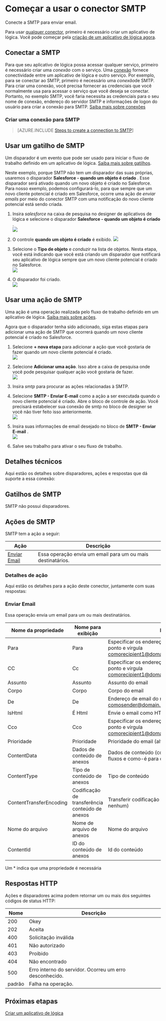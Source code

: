 <properties
pageTitle="SMTP | Microsoft Azure"
description="Crie aplicativos de lógica com o serviço de aplicativo do Azure. Conecte a SMTP para enviar email."
services="logic-apps"   
documentationCenter=".net,nodejs,java"  
authors="msftman"   
manager="erikre"    
editor=""
tags="connectors" />

<tags
ms.service="app-service-logic"
ms.devlang="multiple"
ms.topic="article"
ms.tgt_pltfrm="na"
ms.workload="integration"
ms.date="07/15/2016"
ms.author="deonhe"/>

# <a name="get-started-with-the-smtp-connector"></a>Começar a usar o conector SMTP

Conecte a SMTP para enviar email.

Para usar [qualquer conector](./apis-list.md), primeiro é necessário criar um aplicativo de lógica. Você pode começar pela [criação de um aplicativo de lógica agora](../app-service-logic/app-service-logic-create-a-logic-app.md).

## <a name="connect-to-smtp"></a>Conectar a SMTP

Para que seu aplicativo de lógica possa acessar qualquer serviço, primeiro é necessário criar uma *conexão* com o serviço. Uma [conexão](./connectors-overview.md) fornece conectividade entre um aplicativo de lógica e outro serviço. Por exemplo, para se conectar ao SMTP, primeiro é necessário uma *conexão*de SMTP. Para criar uma conexão, você precisa fornecer as credenciais que você normalmente usa para acessar o serviço que você deseja se conectar. Portanto, no exemplo SMTP, você faria necessita as credenciais para o seu nome de conexão, endereço do servidor SMTP e informações de logon do usuário para criar a conexão para SMTP. [Saiba mais sobre conexões]()  

### <a name="create-a-connection-to-smtp"></a>Criar uma conexão para SMTP

>[AZURE.INCLUDE [Steps to create a connection to SMTP](../../includes/connectors-create-api-smtp.md)]

## <a name="use-an-smtp-trigger"></a>Usar um gatilho de SMTP

Um disparador é um evento que pode ser usado para iniciar o fluxo de trabalho definido em um aplicativo de lógica. [Saiba mais sobre gatilhos](../app-service-logic/app-service-logic-what-are-logic-apps.md#logic-app-concepts).

Neste exemplo, porque SMTP não tem um disparador das suas próprias, usaremos o disparador **Salesforce - quando um objeto é criado** . Esse disparador será ativado quando um novo objeto é criado no Salesforce. Para nosso exemplo, podemos configurará-lo, para que sempre que um novo cliente potencial é criado em Salesforce, ocorre uma ação de *enviar emails* por meio do conector SMTP com uma notificação do novo cliente potencial está sendo criada.

1. Insira *salesforce* na caixa de pesquisa no designer de aplicativos de lógica e selecione o disparador **Salesforce - quando um objeto é criado** .  
 ![](../../includes/media/connectors-create-api-salesforce/trigger-1.png)  

2. O controle **quando um objeto é criado** é exibido.
 ![](../../includes/media/connectors-create-api-salesforce/trigger-2.png)  

3. Selecione o **Tipo de objeto** e *conduzir* na lista de objetos. Nesta etapa, você está indicando que você está criando um disparador que notificará seu aplicativo de lógica sempre que um novo cliente potencial é criado no Salesforce.  
 ![](../../includes/media/connectors-create-api-salesforce/trigger3.png)  

4. O disparador foi criado.  
 ![](../../includes/media/connectors-create-api-salesforce/trigger-4.png)  

## <a name="use-an-smtp-action"></a>Usar uma ação de SMTP

Uma ação é uma operação realizada pelo fluxo de trabalho definido em um aplicativo de lógica. [Saiba mais sobre ações](../app-service-logic/app-service-logic-what-are-logic-apps.md#logic-app-concepts).

Agora que o disparador tenha sido adicionado, siga estas etapas para adicionar uma ação de SMTP que ocorrerá quando um novo cliente potencial é criado no Salesforce.

1. Selecione **+ nova etapa** para adicionar a ação que você gostaria de fazer quando um novo cliente potencial é criado.  
 ![](../../includes/media/connectors-create-api-salesforce/trigger4.png)  

2. Selecione **Adicionar uma ação**. Isso abre a caixa de pesquisa onde você pode pesquisar qualquer ação você gostaria de fazer.  
 ![](../../includes/media/connectors-create-api-smtp/using-smtp-action-2.png)  

3. Insira *smtp* para procurar as ações relacionadas à SMTP.  

4. Selecione **SMTP - Enviar E-mail** como a ação a ser executada quando o novo cliente potencial é criado. Abre o bloco de controle de ação. Você precisará estabelecer sua conexão de smtp no bloco de designer se você não tiver feito isso anteriormente.  
 ![](../../includes/media/connectors-create-api-smtp/smtp-2.png)    

5. Insira suas informações de email desejado no bloco de **SMTP - Enviar E-mail** .  
 ![](../../includes/media/connectors-create-api-smtp/using-smtp-action-4.PNG)  

6. Salve seu trabalho para ativar o seu fluxo de trabalho.  

## <a name="technical-details"></a>Detalhes técnicos

Aqui estão os detalhes sobre disparadores, ações e respostas que dá suporte a essa conexão:

## <a name="smtp-triggers"></a>Gatilhos de SMTP

SMTP não possui disparadores. 

## <a name="smtp-actions"></a>Ações de SMTP

SMTP tem a ação a seguir:


|Ação|Descrição|
|--- | ---|
|[Enviar Email](connectors-create-api-smtp.md#send-email)|Essa operação envia um email para um ou mais destinatários.|

### <a name="action-details"></a>Detalhes de ação

Aqui estão os detalhes para a ação deste conector, juntamente com suas respostas:


### <a name="send-email"></a>Enviar Email
Essa operação envia um email para um ou mais destinatários. 


|Nome da propriedade| Nome para exibição|Descrição|
| ---|---|---|
|Para|Para|Especificar os endereços de email separados por ponto e vírgula comorecipient1@domain.com;recipient2@domain.com|
|CC|Cc|Especificar os endereços de email separados por ponto e vírgula comorecipient1@domain.com;recipient2@domain.com|
|Assunto|Assunto|Assunto do email|
|Corpo|Corpo|Corpo do email|
|De|De|Endereço de email do remetente comosender@domain.com|
|IsHtml|É Html|Envie o email como HTML (verdadeiro/falso)|
|Cco|Cco|Especificar os endereços de email separados por ponto e vírgula comorecipient1@domain.com;recipient2@domain.com|
|Prioridade|Prioridade|Prioridade do email (alta, Normal ou baixa)|
|ContentData|Dados de conteúdo de anexos|Dados de conteúdo (codificado na Base 64 para fluxos e como-é para cadeia de caracteres)|
|ContentType|Tipo de conteúdo de anexos|Tipo de conteúdo|
|ContentTransferEncoding|Codificação de transferência conteúdo de anexos|Transferir codificação de conteúdo (na Base 64 ou nenhum)|
|Nome do arquivo|Nome de arquivo de anexos|Nome do arquivo|
|ContentId|ID do conteúdo de anexos|Id do conteúdo|

Um * indica que uma propriedade é necessária


## <a name="http-responses"></a>Respostas HTTP

Ações e disparadores acima podem retornar um ou mais dos seguintes códigos de status HTTP: 

|Nome|Descrição|
|---|---|
|200|Okey|
|202|Aceita|
|400|Solicitação inválida|
|401|Não autorizado|
|403|Proibido|
|404|Não encontrado|
|500|Erro interno do servidor. Ocorreu um erro desconhecido.|
|padrão|Falha na operação.|

## <a name="next-steps"></a>Próximas etapas
[Criar um aplicativo de lógica](../app-service-logic/app-service-logic-create-a-logic-app.md)